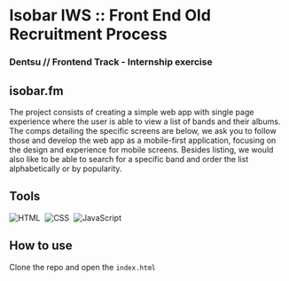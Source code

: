 # Isobar IWS :: Front End Old Recruitment Process
### Dentsu // Frontend Track - Internship exercise

## isobar.fm
The project consists of creating a simple web app with single page experience where the user is able to view a list of bands and their albums. The comps detailing the specific screens are below, we ask you to follow those and develop the web app as a mobile-first application, focusing on the design and experience for mobile screens. Besides listing, we would also like to be able to search for a specific band and order the list alphabetically or by popularity.

## Tools
![HTML](https://img.shields.io/badge/-HTML-05122A?style=flat&logo=HTML5)&nbsp;
![CSS](https://img.shields.io/badge/-CSS-05122A?style=flat&logo=CSS3&logoColor=1572B6)&nbsp;
![JavaScript](https://img.shields.io/badge/-JavaScript-05122A?style=flat&logo=javascript)&nbsp;

## How to use
Clone the repo and open the `index.html`
